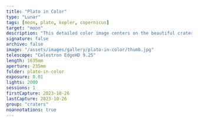 ```yaml
---
title: "Plato in Color"
type: "Lunar"
tags: [moon, plato, kepler, copernicus]
target: "moon"
description: "This detailed color image centers on the beautiful crater Plato just beneath Mare Imbrium (the Sea of Showers). Up and right from Plato is the short Montes Recti range. In the upper left the two distinctive craters are Kepler and Copernicus. Copernicus is the bigger one."
signature: false
archive: false
image: "/assets/images/gallery/plato-in-color/thumb.jpg"
telescope: "Celestron EdgeHD 9.25"
length: 1635mm
aperture: 235mm
folder: plato-in-color
exposure: 0.01
lights: 2000
sessions: 1
firstCapture: 2023-10-26
lastCapture: 2023-10-26
group: "craters"
noannotations: true
---
```

